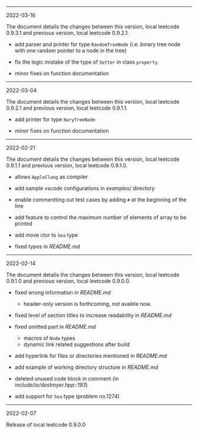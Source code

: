 ------------------------------------------------------------------------------
2022-03-16

The document details the changes between this version, local leetcode 0.9.3.1 and previous version, local leetcode 0.9.2.1.

- add parser and printer for type `RandomTreeNode` (i.e. binary tree node with one random pointer to a node in the tree)

- fix the logic mistake of the type of `Setter` in class `property`.

- minor fixes on function documentation


------------------------------------------------------------------------------
2022-03-04

The document details the changes between this version, local leetcode 0.9.2.1 and previous version, local leetcode 0.9.1.1.

- add printer for type `NaryTreeNode`

- minor fixes on function documentation


------------------------------------------------------------------------------
2022-02-21

The document details the changes between this version, local leetcode 0.9.1.1 and previous version, local leetcode 0.9.1.0.

- allows `AppleClang` as compiler

- add sample *vscode* configurations in *examples/* directory

- enable commentting out test cases by adding `#` at the beginning of the line

- add feature to control the maximum number of elements of array to be printed

- add move ctor to `Sea` type

- fixed typos in *README.md*


------------------------------------------------------------------------------
2022-02-14

The document details the changes between this version, local leetcode 0.9.1.0 and previous version, local leetcode 0.9.0.0.

- fixed wrong information in *README.md*
  - header-only version is forthcoming, not avaible now.

- fixed level of section titles to increase readability in *README.md*

- fixed omitted part in *README.md*
  - macros of `Node` types
  - dynamic link related suggestions after build

- add hyperlink for files or directories mentioned in *README.md*

- add example of working directory structure in *README.md*

- deleted unused code block in comment (in *include/io/destroyer.hpp::193*)

- add support for `Sea` type (problem no.1274)


------------------------------------------------------------------------------
2022-02-07

Release of local leetcode 0.9.0.0
